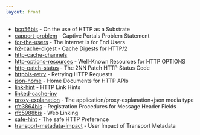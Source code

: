 ```yaml
---
layout: front
---
```


* [bcp56bis](bcp56bis) - On the use of HTTP as a Substrate 
* [capport-problem](capport-problem) - Captive Portals Problem Statement 
* [for-the-users](for-the-users) - The Internet is for End Users 
* [h2-cache-digest](h2-cache-digest) - Cache Digests for HTTP/2 
* [http-cache-channels](http-cache-channels)  
* [http-options-resources](http-options-resources) - Well-Known Resources for HTTP OPTIONS 
* [http-patch-status](http-patch-status) - The 2NN Patch HTTP Status Code 
* [httpbis-retry](httpbis-retry) - Retrying HTTP Requests 
* [json-home](json-home) - Home Documents for HTTP APIs 
* [link-hint](link-hint) - HTTP Link Hints 
* [linked-cache-inv](linked-cache-inv)  
* [proxy-explanation](proxy-explanation) - The application/proxy-explanation+json media type 
* [rfc3864bis](rfc3864bis) - Registration Procedures for Message Header Fields 
* [rfc5988bis](rfc5988bis) - Web Linking 
* [safe-hint](safe-hint) - The safe HTTP Preference 
* [transport-metadata-impact](transport-metadata-impact) - User Impact of Transport Metadata
